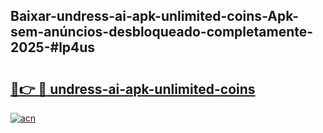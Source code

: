 ## Baixar-undress-ai-apk-unlimited-coins-Apk-sem-anúncios-desbloqueado-completamente-2025-#lp4us

# <h2><a href="https://ainizakaria.my?title=undress-ai-apk-unlimited-coins&ref=22M">🔗👉 🔴 undress-ai-apk-unlimited-coins</a></h2>

[![acn](https://github.com/user-attachments/assets/0f9c940e-d8b0-45ae-aac7-cd30a18b3e1c)](https://ainizakaria.my?title=undress-ai-apk-unlimited-coins&ref=22M)

